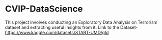 # CVIP-DataScience
This project involves conducting an Exploratory Data Analysis on Terrorism dataset and extracting useful insights from it.
Link to the Dataset-https://www.kaggle.com/datasets/START-UMD/gtd
